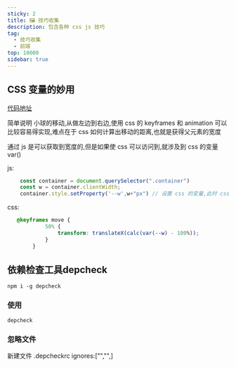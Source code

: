 ```yaml
---
sticky: 2
title: 🖼️ 技巧收集
description: 包含各种 css js 技巧
tag:
  - 技巧收集
  - 前端
top: 10000
sidebar: true
---
```


## CSS 变量的妙用
[代码地址](https://github.com/NightSquirrl/-/tree/main/CSS%E5%8F%98%E9%87%8F%E7%9A%84%E5%A6%99%E7%94%A8)

简单说明
小球的移动,从做左边到右边,使用 css 的 keyframes 和 animation 可以比较容易得实现,难点在于 css 如何计算出移动的距离,也就是获得父元素的宽度

通过 js 是可以获取到宽度的,但是如果使 css 可以访问到,就涉及到 css 的变量 var()

js:

```javascript
    const container = document.querySelector(".container")
    const w = container.clientWidth;
    container.style.setProperty('--w',w+"px") // 设置 css 的变量,此时 css 就可以获取到父元素的宽度
```
css:

```css
   @keyframes move {
            50% {
                transform: translateX(calc(var(--w) - 100%));
            }
        }
```
## 依赖检查工具depcheck
```shell
npm i -g depcheck
```
### 使用

```shell
depcheck
```
### 忽略文件
新建文件 .depcheckrc
ignores:["","",]


